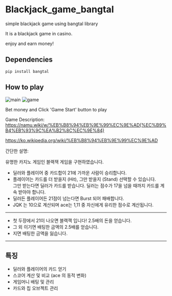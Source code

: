# Blackjack_game_bangtal
simple blackjack game using bangtal library

It is a blackjack game in casino. 

enjoy and earn money!

## Dependencies
``pip install bangtal``


## How to play 


![main](https://user-images.githubusercontent.com/25008566/96364182-77e05080-1174-11eb-9b2b-1c9e4082a555.PNG)
![game](https://user-images.githubusercontent.com/25008566/96364184-79117d80-1174-11eb-9395-7b3e0d61912a.PNG)

Bet money and Click 'Game Start' button to play 

Game Description:
https://namu.wiki/w/%EB%B8%94%EB%9E%99%EC%9E%AD(%EC%B9%B4%EB%93%9C%EA%B2%8C%EC%9E%84)

https://ko.wikipedia.org/wiki/%EB%B8%94%EB%9E%99%EC%9E%AD

간단한 설명: 

유명한 카지노 게임인 블랙잭 게임을 구현하였습니다. 

- 딜러와 플레이어 중 카드합이 21에 가까운 사람이 승리합니다.  
- 플레이어는 카드를 더 받을지 (Hit), 그만 받을지 (Stand) 선택할 수 있습니다.  
그만 받는다면 딜러가 카드를 받습니다. 딜러는 점수가 17을 넘을 때까지 카드를 계속 받아야 합니다.  
- 딜러든 플레이어든 21점이 넘는다면 Burst 되어 패배합니다.  
- JQK 는 10으로 계산되며 ace는 1,11 중 자신에게 유리한 점수로 계산됩니다.
---
- 첫 두장에서 21이 나오면 블랙잭 입니다! 2.5배의 돈을 얻습니다. 
- 그 외 이기면 배팅한 금액의 2.5배를 얻습니다. 
- 지면 배팅한 금액을 잃습니다.

---
## 특징
- 딜러와 플레이어의 카드 얻기  
- 스코어 계산 및 비교 (ace 의 동적 변화)
- 게임머니 배팅 및 관리
- 카드와 칩 오브젝트 관리
 



